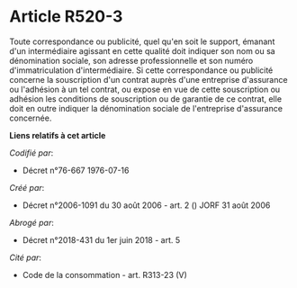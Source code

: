 # Article R520-3

Toute correspondance ou publicité, quel qu'en soit le support, émanant d'un intermédiaire agissant en cette qualité doit
indiquer son nom ou sa dénomination sociale, son adresse professionnelle et son numéro d'immatriculation d'intermédiaire. Si
cette correspondance ou publicité concerne la souscription d'un contrat auprès d'une entreprise d'assurance ou l'adhésion à
un tel contrat, ou expose en vue de cette souscription ou adhésion les conditions de souscription ou de garantie de ce
contrat, elle doit en outre indiquer la dénomination sociale de l'entreprise d'assurance concernée.

**Liens relatifs à cet article**

_Codifié par_:

  - Décret n°76-667 1976-07-16

_Créé par_:

  - Décret n°2006-1091 du 30 août 2006 - art. 2 () JORF 31 août 2006

_Abrogé par_:

  - Décret n°2018-431 du 1er juin 2018 - art. 5

_Cité par_:

  - Code de la consommation - art. R313-23 (V)
